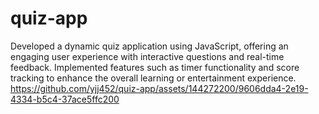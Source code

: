   # quiz-app
  Developed a dynamic quiz application using JavaScript, offering an engaging user experience with interactive questions and real-time feedback. Implemented features such as timer functionality and score tracking to enhance the overall learning or entertainment experience.
  https://github.com/yjj452/quiz-app/assets/144272200/9606dda4-2e19-4334-b5c4-37ace5ffc200

